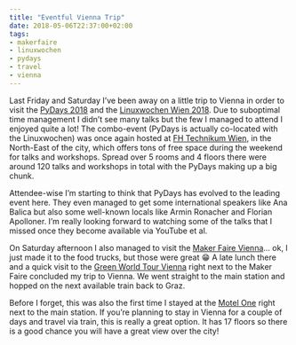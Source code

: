 ```yaml
---
title: "Eventful Vienna Trip"
date: 2018-05-06T22:37:00+02:00
tags:
- makerfaire
- linuxwochen
- pydays
- travel
- vienna
---
```


Last Friday and Saturday I’ve been away on a little trip to Vienna in order to
visit the [PyDays 2018](https://www.pydays.at/) and the [Linuxwochen Wien
2018](https://linuxwochen.at/). Due to suboptimal time management I didn’t see
many talks but the few I managed to attend I enjoyed quite a lot! The
combo-event (PyDays is actually co-located with the Linuxwochen) was once again
hosted at [FH Technikum Wien](https://www.technikum-wien.at/en/), in the
North-East of the city, which offers tons of free space during the weekend for
talks and workshops. Spread over 5 rooms and 4 floors there were around 120
talks and workshops in total with the PyDays making up a big chunk.

Attendee-wise I’m starting to think that PyDays has evolved to the leading
event here. They even managed to get some international speakers like Ana
Balica but also some well-known locals like Armin Ronacher and Florian
Apolloner. I’m really looking forward to watching some of the talks that I
missed once they become available via YouTube et al.

On Saturday afternoon I also managed to visit the [Maker Faire
Vienna](https://makerfairevienna.com/)… ok, I just made it to the food trucks,
but those were great 😁 A late lunch there and a quick visit to the [Green
World Tour
Vienna](https://autarkia.info/green-world-tour-messen-besucher/green-world-tour-wien/)
right next to the Maker Faire concluded my trip to Vienna. We went straight to
the main station and hopped on the next available train back to Graz. 

Before I forget, this was also the first time I stayed at the [Motel
One](https://www.motel-one.com/en/hotels/vienna/hotel-vienna-hauptbahnhof/)
right next to the main station. If you’re planning to stay in Vienna for a
couple of days and travel via train, this is really a great option. It has 17
floors so there is a good chance you will have a great view over the city!
